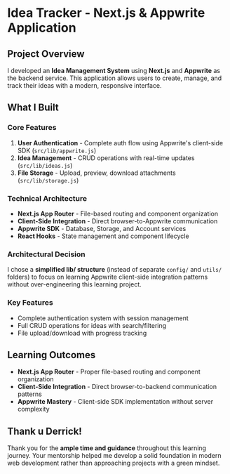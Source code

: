 # Idea Tracker - Next.js & Appwrite Application

## Project Overview

I developed an **Idea Management System** using **Next.js** and **Appwrite** as the backend service. This application allows users to create, manage, and track their ideas with a modern, responsive interface.

## What I Built

### **Core Features**

1. **User Authentication** - Complete auth flow using Appwrite's client-side SDK (`src/lib/appwrite.js`)
2. **Idea Management** - CRUD operations with real-time updates (`src/lib/ideas.js`)
3. **File Storage** - Upload, preview, download attachments (`src/lib/storage.js`)

### **Technical Architecture**

- **Next.js App Router** - File-based routing and component organization
- **Client-Side Integration** - Direct browser-to-Appwrite communication
- **Appwrite SDK** - Database, Storage, and Account services
- **React Hooks** - State management and component lifecycle


### **Architectural Decision**

I chose a **simplified lib/ structure** (instead of separate `config/` and `utils/` folders) to focus on learning Appwrite client-side integration patterns without over-engineering this learning project.

### **Key Features**

- Complete authentication system with session management
- Full CRUD operations for ideas with search/filtering
- File upload/download with progress tracking

## Learning Outcomes

- **Next.js App Router** - Proper file-based routing and component organization
- **Client-Side Integration** - Direct browser-to-backend communication patterns
- **Appwrite Mastery** - Client-side SDK implementation without server complexity

## Thank u Derrick!

Thank you for the **ample time and guidance** throughout this learning journey. Your mentorship helped me develop a solid foundation in modern web development rather than approaching projects with a green mindset.
